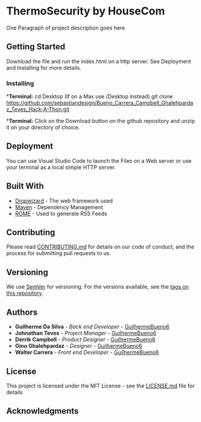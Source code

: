 # ThermoSecurity by HouseCom

One Paragraph of project description goes here

## Getting Started

Download the file and run the index.html on a http server. See Deployment and Installing for more details.

### Installing

***Terminal:**
          cd Desktop (If on a Max use /Desktop instead)
          git clone https://github.com/sebastiandesign/Bueno_Carrera_Campbell_Ghalehpardaz_Teves_Hack-A-Thon.git
          
 ***Terminal:**
          Click on the Download button on the github repository and unzip it on your directory of choice.

## Deployment
You can use Visual Studio Code to launch the Files on a Web server or use your terminal as a local simple HTTP server.

## Built With

* [Dropwizard](http://www.dropwizard.io/1.0.2/docs/) - The web framework used
* [Maven](https://maven.apache.org/) - Dependency Management
* [ROME](https://rometools.github.io/rome/) - Used to generate RSS Feeds

## Contributing

Please read [CONTRIBUTING.md](https://gist.github.com/PurpleBooth/b24679402957c63ec426) for details on our code of conduct, and the process for submitting pull requests to us.

## Versioning

We use [SemVer](http://semver.org/) for versioning. For the versions available, see the [tags on this repository](https://github.com/your/project/tags). 

## Authors

* **Guilherme Da Silva** - *Back end Developer* - [GuilhermeBueno6](https://github.com/guilhermebueno6)
* **Johnathan Teves** - *Project Manager* - [GuilhermeBueno6](https://github.com/guilhermebueno6)
* **Derrik Campbell** - *Product Designer* - [GuilhermeBueno6](https://github.com/guilhermebueno6)
* **Gino Ghalehpardaz** - *Designer* - [GuilhermeBueno6](https://github.com/guilhermebueno6)
* **Walter Carrera** - *Front end Developer* - [GuilhermeBueno6](https://github.com/guilhermebueno6)



## License

This project is licensed under the MIT License - see the [LICENSE.md](LICENSE.md) file for details

## Acknowledgments


